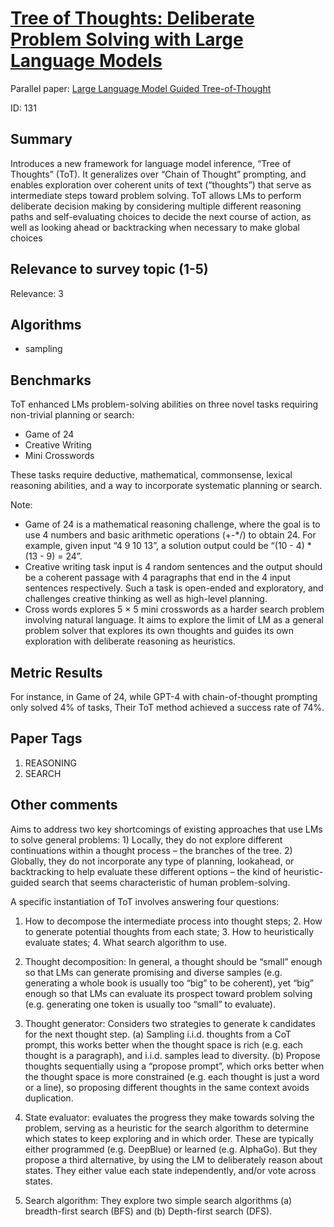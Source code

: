 # [Tree of Thoughts: Deliberate Problem Solving with Large Language Models](https://arxiv.org/abs/2305.10601)

Parallel paper: [Large Language Model Guided Tree-of-Thought](https://arxiv.org/abs/2305.08291)

ID: 131

## Summary

Introduces a new framework for language model inference, “Tree of Thoughts” (ToT). 
It generalizes over “Chain of Thought” prompting, and enables
exploration over coherent units of text (“thoughts”) that serve as intermediate steps
toward problem solving. 
ToT allows LMs to perform deliberate decision making
by considering multiple different reasoning paths and self-evaluating choices to
decide the next course of action, as well as looking ahead or backtracking when
necessary to make global choices

## Relevance to survey topic (1-5)

Relevance: 3

## Algorithms

- sampling

## Benchmarks

ToT enhanced LMs problem-solving abilities on three novel tasks requiring
non-trivial planning or search: 

- Game of 24
- Creative Writing
- Mini Crosswords

These tasks require deductive, mathematical, commonsense, lexical reasoning abilities,
and a way to incorporate systematic planning or search.

Note: 

* Game of 24 is a mathematical reasoning challenge, where the goal is to use 4 numbers and basic
arithmetic operations (+-*/) to obtain 24. For example, given input “4 9 10 13”, a solution output
could be “(10 - 4) * (13 - 9) = 24”.
* Creative writing task input is 4 random sentences and the output should
be a coherent passage with 4 paragraphs that end in the 4 input sentences respectively. Such a task is
open-ended and exploratory, and challenges creative thinking as well as high-level planning.
* Cross words explores 5 × 5 mini crosswords as a harder search problem involving
natural language. It aims to explore the limit of LM as a general problem solver that explores its own thoughts
and guides its own exploration with deliberate reasoning as heuristics. 

## Metric Results

For instance, in Game of 24, while GPT-4 with chain-of-thought prompting only
solved 4% of tasks, Their ToT method achieved a success rate of 74%.

## Paper Tags

1. REASONING
2. SEARCH

## Other comments

Aims to address two key
shortcomings of existing approaches that use LMs to solve general problems: 1) Locally, they do not
explore different continuations within a thought process – the branches of the tree. 2) Globally, they
do not incorporate any type of planning, lookahead, or backtracking to help evaluate these different
options – the kind of heuristic-guided search that seems characteristic of human problem-solving. 

 A specific instantiation of ToT involves answering four questions:
1. How to decompose the intermediate process into thought steps; 2. How to generate potential
thoughts from each state; 3. How to heuristically evaluate states; 4. What search algorithm to use.

1. Thought decomposition: In general, a thought
should be “small” enough so that LMs can generate promising and diverse samples (e.g. generating
a whole book is usually too “big” to be coherent), yet “big” enough so that LMs can evaluate its
prospect toward problem solving (e.g. generating one token is usually too “small” to evaluate).

2. Thought generator: Considers two strategies to
generate k candidates for the next thought step. (a) Sampling i.i.d. thoughts from a CoT prompt, this works better when the thought
space is rich (e.g. each thought is a paragraph), and i.i.d. samples lead to diversity. (b) Propose thoughts sequentially using a
“propose prompt”, which orks better when the thought
space is more constrained (e.g. each thought is just a word or a line), so proposing different
thoughts in the same context avoids duplication.

3. State evaluator: evaluates the
progress they make towards solving the problem, serving as a heuristic for the search algorithm
to determine which states to keep exploring and in which order. These are typically either programmed (e.g. DeepBlue) or
learned (e.g. AlphaGo). But they propose a third alternative, by using the LM to deliberately reason
about states. They either value each state independently, and/or vote across states.

4. Search algorithm: They explore two simple search algorithms (a) breadth-first search (BFS) and (b) Depth-first search (DFS). 
